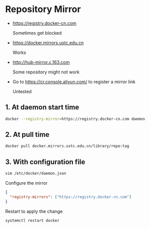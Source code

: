 # Repository Mirror

- https://registry.docker-cn.com

  Sometimes get blocked

- https://docker.mirrors.ustc.edu.cn

  Works

- http://hub-mirror.c.163.com

  Some repository might not work

- Go to https://cr.console.aliyun.com/ to register a mirror link

  Untested

## 1. At daemon start time

```bash
docker --registry-mirror=https://registry.docker-cn.com daemon
```

## 2. At pull time

```bash
docker pull docker.mirrors.ustc.edu.cn/library/repo:tag
```

## 3. With configuration file

```bash
vim /etc/docker/daemon.json
```

Configure the mirror

```json
{
  "registry-mirrors": ["https://registry.docker-cn.com"]
}
```

Restart to apply the change

```bash
systemctl restart docker
```
